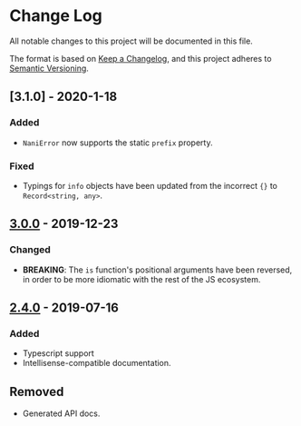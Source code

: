 # Change Log
All notable changes to this project will be documented in this file.

The format is based on [Keep a Changelog](https://keepachangelog.com/en/1.0.0/),
and this project adheres to
[Semantic Versioning](https://semver.org/spec/v2.0.0.html).


## [3.1.0] - 2020-1-18
### Added
- `NaniError` now supports the static `prefix` property.

### Fixed
- Typings for `info` objects have been updated from the incorrect `{}` to
  `Record<string, any>`.


## [3.0.0] - 2019-12-23
### Changed
- **BREAKING**: The `is` function's positional arguments have been reversed, in order to be more idiomatic with the rest of the JS ecosystem.


## [2.4.0] - 2019-07-16
### Added
- Typescript support
- Intellisense-compatible documentation.

## Removed
- Generated API docs.


[3.0.0]: https://github.com/sripberger/nani/releases/tag/v3.0.0
[2.4.0]: https://github.com/sripberger/nani/releases/tag/v2.4.0
